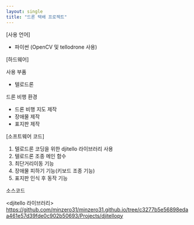 ```yaml
---
layout: single
title: "드론 택배 프로젝트"
---
```


[사용 언어]
- 파이썬 (OpenCV 및 tellodrone 사용)

[하드웨어]

사용 부품
- 텔로드론
  
드론 비행 환경
- 드론 비행 지도 제작
- 장애물 제작
- 표지판 제작


[소프트웨어 코드]

1. 텔로드론 코딩을 위한 djitello 라이브러리 사용
2. 텔로드론 조종 메인 함수
3. 최단거리이동 기능
4. 장애물 피하기 기능(키보드 조종 기능)
5. 표지판 인식 후 동작 기능

  
소스코드

<djitello 라이브러리>
https://github.com/minzero31/minzero31.github.io/tree/c3277b5e56898edaa461e57d39fde0c902b50693/Projects/djitellopy



